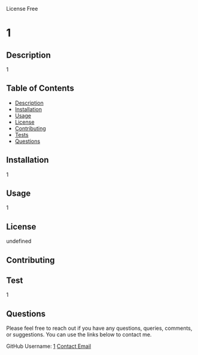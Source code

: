 License Free

# 1

## Description

1

## Table of Contents

- [Description](#Description)
- [Installation](#Installation)
- [Usage](#Usage)
- [License](#License)
- [Contributing](#Contributing)
- [Tests](#Tests)
- [Questions](#Questions)  


## Installation

1

## Usage

1

## License

undefined

## Contributing



## Test

1

## Questions

Please feel free to reach out if you have any questions, queries, comments, or suggestions. You can use the links below to contact me.

GitHub Username: [1](1)
[Contact Email](1)